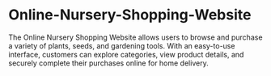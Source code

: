 # Online-Nursery-Shopping-Website
The Online Nursery Shopping Website allows users to browse and purchase a variety of plants, seeds, and gardening tools. With an easy-to-use interface, customers can explore categories, view product details, and securely complete their purchases online for home delivery.
